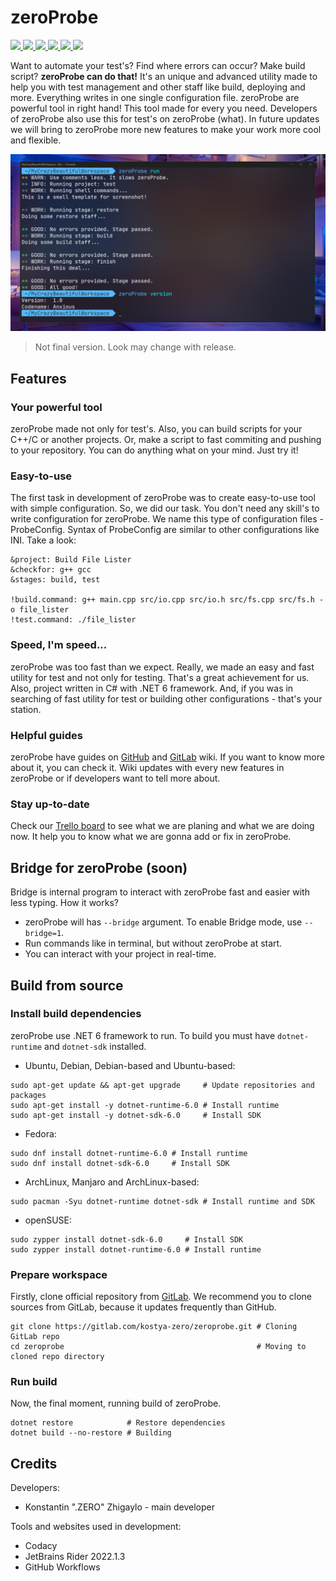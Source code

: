 # zeroProbe

<div id="badges" >
    <a href="https://www.codacy.com/gl/kostya-zero/zeroprobe/dashboard?utm_source=gitlab.com&amp;utm_medium=referral&amp;utm_content=kostya-zero/zeroprobe&amp;utm_campaign=Badge_Grade">
        <img src="https://app.codacy.com/project/badge/Grade/ee24203115c542b08553b7e071a14b88"/>
    </a>
    <a href="https://github.com/kostya-zero/zeroProbe/actions/workflows/dotnet.yml">
        <img src="https://github.com/kostya-zero/zeroProbe/actions/workflows/dotnet.yml/badge.svg?branch=main"/>
    </a>
    <a href="https://img.shields.io/github/commit-activity/w/kostya-zero/zeroProbe">
        <img src="https://img.shields.io/github/commit-activity/w/kostya-zero/zeroProbe"/>
    </a>
    <a href="https://img.shields.io/github/last-commit/kostya-zero/zeroProbe">
        <img src="https://img.shields.io/github/last-commit/kostya-zero/zeroProbe"/>
    </a>
    <a href="https://gitlab.com/kostya-zero/zeroprobe">
        <img src="https://img.shields.io/badge/GitLab-repository-orange?logo=gitlab&"/>
    </a>
    <a href="https://github.com/kostya-zero/zeroProbe">
        <img src="https://img.shields.io/badge/GitHub-repository-232323?logo=github&"/>
    </a>
 </div>

Want to automate your test's?
Find where errors can occur?
Make build script?
**zeroProbe can do that!**
It's an unique and advanced utility made to help you with test management and other staff like build, deploying and more.
Everything writes in one single configuration file.
zeroProbe are powerful tool in right hand!
This tool made for every you need.
Developers of zeroProbe also use this for test's on zeroProbe (what).
In future updates we will bring to zeroProbe more new features to make your work more cool and flexible.


![img.png](img.png)
> Not final version. Look may change with release.

## Features
### Your powerful tool
zeroProbe made not only for test's.
Also, you can build scripts for your C++/C or another projects.
Or, make a script to fast commiting and pushing to your repository.
You can do anything what on your mind.
Just try it!

### Easy-to-use
The first task in development of zeroProbe was to create easy-to-use tool with simple configuration.
So, we did our task.
You don't need any skill's to write configuration for zeroProbe.
We name this type of configuration files - ProbeConfig.
Syntax of ProbeConfig are similar to other configurations like INI.
Take a look:
```
&project: Build File Lister
&checkfor: g++ gcc
&stages: build, test

!build.command: g++ main.cpp src/io.cpp src/io.h src/fs.cpp src/fs.h -o file_lister
!test.command: ./file_lister
```

### Speed, I'm speed...
zeroProbe was too fast than we expect.
Really, we made an easy and fast utility for test and not only for testing.
That's a great achievement for us.
Also, project written in C# with .NET 6 framework.
And, if you was in searching of fast utility for test or building other configurations - that's your station.

### Helpful guides
zeroProbe have guides on [GitHub](https://github.com/kostya-zero/zeroProbe/wiki) and [GitLab](https://gitlab.com/kostya-zero/zeroprobe/-/wikis/home) wiki.
If you want to know more about it, you can check it.
Wiki updates with every new features in zeroProbe or if developers want to tell more about.

### Stay up-to-date
Check our [Trello board](https://trello.com/b/jLdiw40c/zeroprobe) to see what we are planing and what we are doing now.
It help you to know what we are gonna add or fix in zeroProbe.

## Bridge for zeroProbe (soon)
Bridge is internal program to interact with zeroProbe fast and easier with less typing.
How it works?
- zeroProbe will has `--bridge` argument. To enable Bridge mode, use `--bridge=1`.
- Run commands like in terminal, but without zeroProbe at start.
- You can interact with your project in real-time.

## Build from source
### Install build dependencies
zeroProbe use .NET 6 framework to run. To build you must have `dotnet-runtime` and `dotnet-sdk` installed.
- Ubuntu, Debian, Debian-based and Ubuntu-based:
```shell
sudo apt-get update && apt-get upgrade     # Update repositories and packages
sudo apt-get install -y dotnet-runtime-6.0 # Install runtime
sudo apt-get install -y dotnet-sdk-6.0     # Install SDK
```
- Fedora:
```shell
sudo dnf install dotnet-runtime-6.0 # Install runtime
sudo dnf install dotnet-sdk-6.0     # Install SDK
```
- ArchLinux, Manjaro and ArchLinux-based:
```shell
sudo pacman -Syu dotnet-runtime dotnet-sdk # Install runtime and SDK
```
- openSUSE:
```shell
sudo zypper install dotnet-sdk-6.0     # Install SDK
sudo zypper install dotnet-runtime-6.0 # Install runtime
```

### Prepare workspace
Firstly, clone official repository from [GitLab](https://gitlab.com/kostya-zero/zeroprobe).
We recommend you to clone sources from GitLab, because it updates frequently than GitHub.
```shell
git clone https://gitlab.com/kostya-zero/zeroprobe.git # Cloning GitLab repo
cd zeroprobe                                           # Moving to cloned repo directory
```

### Run build
Now, the final moment, running build of zeroProbe.
```shell
dotnet restore            # Restore dependencies
dotnet build --no-restore # Building
```

## Credits
Developers:
- Konstantin ".ZERO" Zhigaylo - main developer

Tools and websites used in development:
- Codacy
- JetBrains Rider 2022.1.3
- GitHub Workflows
